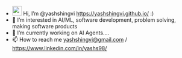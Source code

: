 - <img src="https://media.giphy.com/media/hvRJCLFzcasrR4ia7z/giphy.gif" width="25px"> Hi, I’m @yashshingvi https://yashshingvi.github.io/ :)
- 👀 I’m interested in AI/ML, software development, problem solving, making software products
- 🌱 I’m currently working on AI Agents....
- 📫 How to reach me yashshingvi@gmail.com / https://www.linkedin.com/in/yashs98/
<!-- ![Yash's GitHub stats](https://github-readme-stats.vercel.app/api?username=yashshingvi&show_icons=true&theme=radical) -->
<!---
yashshingvi/yashshingvi is a ✨ special ✨ repository because its `README.md` (this file) appears on your GitHub profile.
You can click the Preview link to take a look at your changes.
--->
